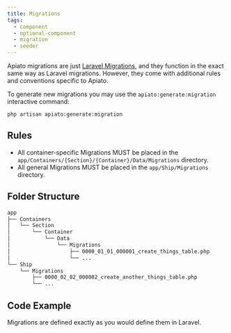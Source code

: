 ```yaml
---
title: Migrations
tags:
  - component
  - optional-component
  - migration
  - seeder
---
```


Apiato migrations are just [Laravel Migrations](https://laravel.com/docs/migrations),
and they function in the exact same way as Laravel migrations.
However, they come with additional rules and conventions specific to Apiato.

To generate new migrations you may use the `apiato:generate:migration` interactive command:

```
php artisan apiato:generate:migration
```

## Rules

- All container-specific Migrations MUST be placed in the `app/Containers/{Section}/{Container}/Data/Migrations` directory.
- All general Migrations MUST be placed in the `app/Ship/Migrations` directory.

## Folder Structure

```markdown
app
├── Containers
│   └── Section
│       └── Container
│           └── Data
│               └── Migrations
│                   ├── 0000_01_01_000001_create_things_table.php
│                   └── ...
└── Ship
    └── Migrations
        ├── 0000_02_02_000002_create_another_things_table.php
        └── ...
```

## Code Example

Migrations are defined exactly as you would define them in Laravel.
